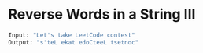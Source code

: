 # Reverse Words in a String III

```sh
Input: "Let's take LeetCode contest"
Output: "s'teL ekat edoCteeL tsetnoc"
```